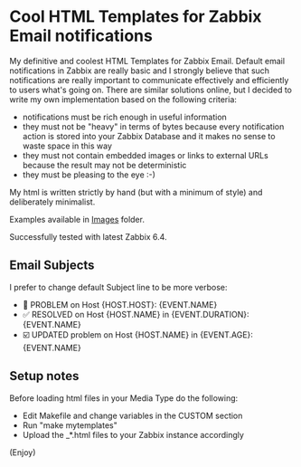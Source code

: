 # Cool HTML Templates for Zabbix Email notifications
My definitive and coolest HTML Templates for Zabbix Email.
Default email notifications in Zabbix are really basic and I strongly believe that such notifications are really important to communicate effectively and efficiently to users what's going on.
There are similar solutions online, but I decided to write my own implementation based on the following criteria:
 - notifications must be rich enough in useful information
 - they must not be "heavy" in terms of bytes because every notification action is stored into your Zabbix Database and it makes no sense to waste space in this way
 - they must not contain embedded images or links to external URLs because the result may not be deterministic
 - they must be pleasing to the eye :-)

My html is written strictly by hand (but with a minimum of style) and deliberately minimalist.

Examples available in [Images](Images/README.md) folder.

Successfully tested with latest Zabbix 6.4.

## Email Subjects
I prefer to change default Subject line to be more verbose:
 - 🔴 PROBLEM on Host {HOST.HOST}: {EVENT.NAME}
 - ✅ RESOLVED on Host {HOST.NAME} in {EVENT.DURATION}: {EVENT.NAME}
 - ☑️ UPDATED problem on Host {HOST.NAME} in {EVENT.AGE}: {EVENT.NAME}

## Setup notes
Before loading html files in your Media Type do the following:
 - Edit Makefile and change variables in the CUSTOM section
 - Run "make mytemplates"
 - Upload the _*.html files to your Zabbix instance accordingly

(Enjoy)
